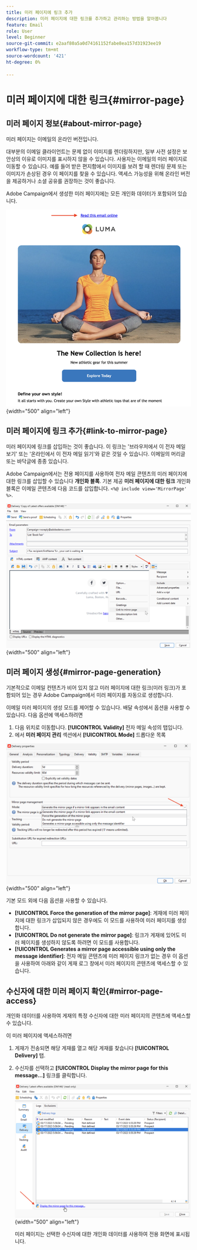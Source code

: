 ```yaml
---
title: 미러 페이지에 링크 추가
description: 미러 페이지에 대한 링크를 추가하고 관리하는 방법을 알아봅니다
feature: Email
role: User
level: Beginner
source-git-commit: e2aaf80a5a0d74161152fabe8ea157d31923ee19
workflow-type: tm+mt
source-wordcount: '421'
ht-degree: 0%

---
```


# 미러 페이지에 대한 링크{#mirror-page}

## 미러 페이지 정보{#about-mirror-page}

미러 페이지는 이메일의 온라인 버전입니다.

대부분의 이메일 클라이언트는 문제 없이 이미지를 렌더링하지만, 일부 사전 설정은 보안상의 이유로 이미지를 표시하지 않을 수 있습니다. 사용자는 이메일의 미러 페이지로 이동할 수 있습니다. 예를 들어 받은 편지함에서 이미지를 보려 할 때 렌더링 문제 또는 이미지가 손상된 경우 이 페이지를 찾을 수 있습니다. 액세스 가능성을 위해 온라인 버전을 제공하거나 소셜 공유를 권장하는 것이 좋습니다.

Adobe Campaign에서 생성한 미러 페이지에는 모든 개인화 데이터가 포함되어 있습니다.

![미러 링크 샘플](assets/mirror-page-link.png){width="500" align="left"}

## 미러 페이지에 링크 추가{#link-to-mirror-page}

미러 페이지에 링크를 삽입하는 것이 좋습니다. 이 링크는 &#39;브라우저에서 이 전자 메일 보기&#39; 또는 &#39;온라인에서 이 전자 메일 읽기&#39;와 같은 것일 수 있습니다. 이메일의 머리글 또는 바닥글에 종종 있습니다.

Adobe Campaign에서는 전용 페이지를 사용하여 전자 메일 콘텐츠의 미러 페이지에 대한 링크를 삽입할 수 있습니다 **개인화 블록**. 기본 제공 **미러 페이지에 대한 링크** 개인화 블록은 이메일 콘텐츠에 다음 코드를 삽입합니다. `<%@ include view='MirrorPage' %>`.

![](assets/mirror-page-insert.png){width="500" align="left"}


<!--For more on personalization blocks insertion, refer to [Personalization blocks](personalization-blocks.md).-->

## 미러 페이지 생성{#mirror-page-generation}

기본적으로 이메일 컨텐츠가 비어 있지 않고 미러 페이지에 대한 링크(미러 링크)가 포함되어 있는 경우 Adobe Campaign에서 미러 페이지를 자동으로 생성합니다.

이메일 미러 페이지의 생성 모드를 제어할 수 있습니다. 배달 속성에서 옵션을 사용할 수 있습니다. 다음 옵션에 액세스하려면

1. 다음 위치로 이동합니다. **[!UICONTROL Validity]** 전자 메일 속성의 탭입니다.
1. 에서 **미러 페이지 관리** 섹션에서 **[!UICONTROL Mode]** 드롭다운 목록

![](assets/mirror-page-generation.png){width="500" align="left"}

기본 모드 외에 다음 옵션을 사용할 수 있습니다.

* **[!UICONTROL Force the generation of the mirror page]**: 게재에 미러 페이지에 대한 링크가 삽입되지 않은 경우에도 이 모드를 사용하여 미러 페이지를 생성합니다.
* **[!UICONTROL Do not generate the mirror page]**: 링크가 게재에 있어도 미러 페이지를 생성하지 않도록 하려면 이 모드를 사용합니다.
* **[!UICONTROL Generates a mirror page accessible using only the message identifier]**: 전자 메일 콘텐츠에 미러 페이지 링크가 없는 경우 이 옵션을 사용하여 아래와 같이 게재 로그 창에서 미러 페이지의 콘텐츠에 액세스할 수 있습니다.

## 수신자에 대한 미러 페이지 확인{#mirror-page-access}

개인화 데이터를 사용하여 게재의 특정 수신자에 대한 미러 페이지의 콘텐츠에 액세스할 수 있습니다.

이 미러 페이지에 액세스하려면

1. 게재가 전송되면 해당 게재를 열고 해당 게재를 찾습니다 **[!UICONTROL Delivery]** 탭.

1. 수신자를 선택하고 **[!UICONTROL Display the mirror page for this message...]** 링크를 클릭합니다.

   ![](assets/mirror-page-display.png){width="500" align="left"}

   미러 페이지는 선택한 수신자에 대한 개인화 데이터를 사용하여 전용 화면에 표시됩니다.

